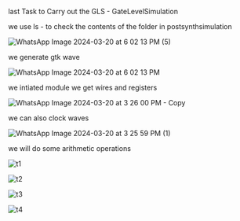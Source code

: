 last Task to Carry out the GLS - GateLevelSimulation

we use
ls - to check the contents of the folder in postsynthsimulation

![WhatsApp Image 2024-03-20 at 6 02 13 PM (5)](https://github.com/Aishwaryathub/aishwarya/assets/160737960/1f2874b4-c5fa-4dd0-8d43-9595f18d76ff)

we generate gtk wave

![WhatsApp Image 2024-03-20 at 6 02 13 PM](https://github.com/Aishwaryathub/aishwarya/assets/160737960/d9af7a22-eff8-436b-9805-083e2e3ee41d)


we intiated module we get wires and registers

![WhatsApp Image 2024-03-20 at 3 26 00 PM - Copy](https://github.com/Aishwaryathub/aishwarya/assets/160737960/6c2828d3-5c2f-4dbc-a9ed-3c4618409e95)


we can also clock waves

![WhatsApp Image 2024-03-20 at 3 25 59 PM (1)](https://github.com/Aishwaryathub/aishwarya/assets/160737960/ee9592ef-8198-420f-9ec4-74d019720b3d)


we will do some arithmetic operations

![t1](https://github.com/Aishwaryathub/aishwarya/assets/160737960/4d1b8991-573b-4082-b44d-b37de4c218c3)

![t2](https://github.com/Aishwaryathub/aishwarya/assets/160737960/b0a14783-06a3-4f9c-bf9a-80083007b1ac)

![t3](https://github.com/Aishwaryathub/aishwarya/assets/160737960/059a2a42-50ef-439d-a17c-252a8392a1d6)

![t4](https://github.com/Aishwaryathub/aishwarya/assets/160737960/9785a980-65ef-4d28-bf17-4624391719cf)
